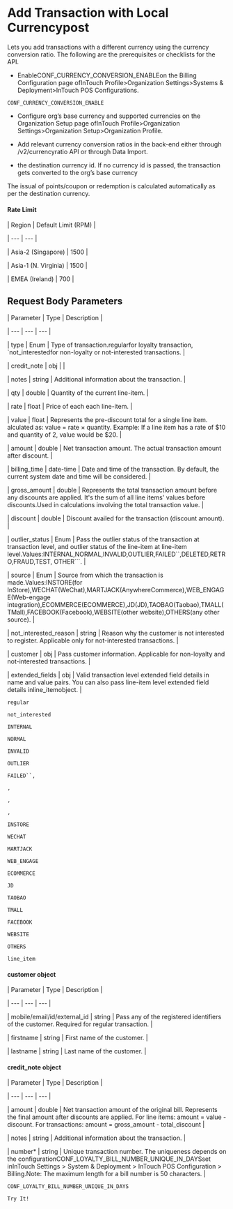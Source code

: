 # Add Transaction with Local Currencypost

Lets you add transactions with a different currency using the currency conversion ratio. The following are the prerequisites or checklists for the API.

- EnableCONF_CURRENCY_CONVERSION_ENABLEon the Billing Configuration page ofInTouch Profile>Organization Settings>Systems & Deployment>InTouch POS Configurations.

`CONF_CURRENCY_CONVERSION_ENABLE`

- Configure org’s base currency and supported currencies on the Organization Setup page ofInTouch Profile>Organization Settings>Organization Setup>Organization Profile.

- Add relevant currency conversion ratios in the back-end either through /v2/currencyratio API or through Data Import.

- the destination currency id. If no currency id is passed, the transaction gets converted to the org’s base currency

The issual of points/coupon or redemption is calculated automatically as per the destination currency.

#### Rate Limit

| Region | Default Limit (RPM) |

| --- | --- |

| Asia-2 (Singapore) | 1500 |

| Asia-1 (N. Virginia) | 1500 |

| EMEA (Ireland) | 700 |



## Request Body Parameters

| Parameter | Type | Description |

| --- | --- | --- |

| type | Enum | Type of transaction.regularfor loyalty transaction, `not_interestedfor non-loyalty or not-interested transactions. |

| credit_note | obj |  |

| notes | string | Additional information about the transaction. |

| qty | double | Quantity of the current line-item. |

| rate | float | Price of each each line-item. |

| value | float | Represents the pre-discount total for a single line item. alculated as: value = rate × quantity. Example: If a line item has a rate of $10 and quantity of 2, value would be $20. |

| amount | double | Net transaction amount. The actual transaction amount after discount. |

| billing_time | date-time | Date and time of the transaction. By default, the current system date and time will be considered. |

| gross_amount | double | Represents the total transaction amount before any discounts are applied.  It's the sum of all line items' values before discounts.Used in calculations involving the total transaction value. |

| discount | double | Discount availed for the transaction (discount amount). |

| outlier_status | Enum | Pass the outlier status of the transaction at transaction level, and outlier status of the line-item at line-item level.Values:INTERNAL,NORMAL,INVALID,OUTLIER,FAILED``,DELETED,RETRO,FRAUD,TEST, OTHER```. |

| source | Enum | Source from which the transaction is made.Values:INSTORE(for InStore),WECHAT(WeChat),MARTJACK(AnywhereCommerce),WEB_ENGAGE(Web-engage integration),ECOMMERCE(ECOMMERCE),JD(JD),TAOBAO(Taobao),TMALL(TMall),FACEBOOK(Facebook),WEBSITE(other website),OTHERS(any other source). |

| not_interested_reason | string | Reason why the customer is not interested to register. Applicable only for not-interested transactions. |

| customer | obj | Pass customer information. Applicable for non-loyalty and not-interested transactions. |

| extended_fields | obj | Valid transaction level extended field details in name and value pairs. You can also pass line-item level extended field details inline_itemobject. |



`regular`

`not_interested`

`INTERNAL`

`NORMAL`

`INVALID`

`OUTLIER`

`FAILED``,`

`,`

`,`

`,`

`INSTORE`

`WECHAT`

`MARTJACK`

`WEB_ENGAGE`

`ECOMMERCE`

`JD`

`TAOBAO`

`TMALL`

`FACEBOOK`

`WEBSITE`

`OTHERS`

`line_item`

#### customer object

| Parameter | Type | Description |

| --- | --- | --- |

| mobile/email/id/external_id | string | Pass any of the registered identifiers of the customer. Required for  regular transaction. |

| firstname | string | First name of the customer. |

| lastname | string | Last name of the customer. |



#### credit_note object

| Parameter | Type | Description |

| --- | --- | --- |

| amount | double | Net transaction amount of the original bill. Represents the final amount after discounts are applied.  For line items: amount = value - discount. For transactions: amount = gross_amount - total_discount |

| notes | string | Additional information about the transaction. |

| number* | string | Unique transaction number. The uniqueness depends on the configurationCONF_LOYALTY_BILL_NUMBER_UNIQUE_IN_DAYSset inInTouch Settings > System & Deployment > InTouch POS Configuration > Billing.Note: The maximum length for a bill number is 50 characters. |



`CONF_LOYALTY_BILL_NUMBER_UNIQUE_IN_DAYS`

`Try It!`